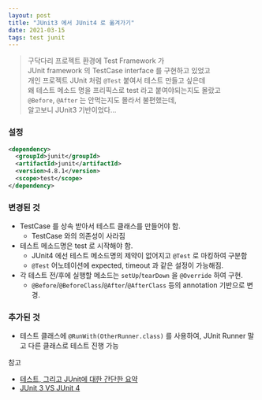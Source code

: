 ```yaml
---
layout: post
title: "JUnit3 에서 JUnit4 로 옮겨가기"
date: 2021-03-15
tags: test junit
---
```


> 구닥다리 프로젝트 환경에 Test Framework 가  
> JUnit framework 의 TestCase interface 를 구현하고 있었고  
> 개인 프로젝트 JUnit 처럼 `@Test` 붙여서 테스트 만들고 싶은데  
> 왜 테스트 메소드 명을 프리픽스로 test 라고 붙여야되는지도 몰랐고  
> `@Before`, `@After` 는 안먹는지도 몰라서 불편했는데,  
> 알고보니 JUnit3 기반이었다...

### 설정
``` xml
<dependency>
  <groupId>junit</groupId>
  <artifactId>junit</artifactId>
  <version>4.8.1</version>
  <scope>test</scope>
</dependency>
```

### 변경된 것

* TestCase 를 상속 받아서 테스트 클래스를 만들어야 함.
  * TestCase 와의 의존성이 사라짐
* 테스트 메소드명은 test 로 시작해야 함.
  * JUnit4 에선 테스트 메소드명의 제약이 없어지고 `@Test` 로 마킹하여 구분함
  * `@Test` 어노테이션에 expected, timeout 과 같은 설정이 가능해짐.
* 각 테스트 전/후에 실행할 메소드는 `setUp`/`tearDown` 을 `@Override` 하여 구현.
  * `@Before`/`@BeforeClass`/`@After`/`@AfterClass` 등의 annotation 기반으로 변경.

### 추가된 것
* 테스트 클래스에 `@RunWith(OtherRunner.class)` 를 사용하여, JUnit Runner 말고 다른 클래스로 테스트 진행 가능

참고
- [테스트, 그리고 JUnit에 대한 간단한 요약](https://eminentstar.github.io/2017/07/23/about-junit-and-test.html)
- [JUnit 3 VS JUnit 4](https://m.blog.naver.com/kkpa1002/20110145727)
